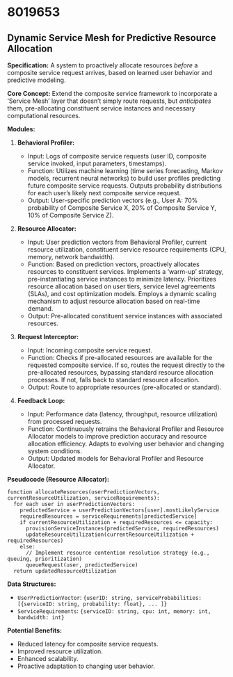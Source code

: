 # 8019653

## Dynamic Service Mesh for Predictive Resource Allocation

**Specification:** A system to proactively allocate resources *before* a composite service request arrives, based on learned user behavior and predictive modeling.

**Core Concept:** Extend the composite service framework to incorporate a ‘Service Mesh’ layer that doesn’t simply route requests, but *anticipates* them, pre-allocating constituent service instances and necessary computational resources.

**Modules:**

1.  **Behavioral Profiler:**
    *   Input: Logs of composite service requests (user ID, composite service invoked, input parameters, timestamps).
    *   Function: Utilizes machine learning (time series forecasting, Markov models, recurrent neural networks) to build user profiles predicting future composite service requests. Outputs probability distributions for each user’s likely next composite service request.
    *   Output: User-specific prediction vectors (e.g., User A: 70% probability of Composite Service X, 20% of Composite Service Y, 10% of Composite Service Z).

2.  **Resource Allocator:**
    *   Input: User prediction vectors from Behavioral Profiler, current resource utilization, constituent service resource requirements (CPU, memory, network bandwidth).
    *   Function: Based on prediction vectors, proactively allocates resources to constituent services. Implements a ‘warm-up’ strategy, pre-instantiating service instances to minimize latency. Prioritizes resource allocation based on user tiers, service level agreements (SLAs), and cost optimization models.  Employs a dynamic scaling mechanism to adjust resource allocation based on real-time demand.
    *   Output: Pre-allocated constituent service instances with associated resources.

3.  **Request Interceptor:**
    *   Input: Incoming composite service request.
    *   Function: Checks if pre-allocated resources are available for the requested composite service.  If so, routes the request directly to the pre-allocated resources, bypassing standard resource allocation processes. If not, falls back to standard resource allocation.
    *   Output: Route to appropriate resources (pre-allocated or standard).

4.  **Feedback Loop:**
    *   Input: Performance data (latency, throughput, resource utilization) from processed requests.
    *   Function: Continuously retrains the Behavioral Profiler and Resource Allocator models to improve prediction accuracy and resource allocation efficiency. Adapts to evolving user behavior and changing system conditions.
    *   Output: Updated models for Behavioral Profiler and Resource Allocator.

**Pseudocode (Resource Allocator):**

```
function allocateResources(userPredictionVectors, currentResourceUtilization, serviceRequirements):
  for each user in userPredictionVectors:
    predictedService = userPredictionVectors[user].mostLikelyService
    requiredResources = serviceRequirements[predictedService]
    if currentResourceUtilization + requiredResources <= capacity:
      provisionServiceInstances(predictedService, requiredResources)
      updateResourceUtilization(currentResourceUtilization + requiredResources)
    else:
      // Implement resource contention resolution strategy (e.g., queuing, prioritization)
      queueRequest(user, predictedService)
  return updatedResourceUtilization
```

**Data Structures:**

*   `UserPredictionVector`: `{userID: string, serviceProbabilities: [{serviceID: string, probability: float}, ... ]}`
*   `ServiceRequirements`: `{serviceID: string, cpu: int, memory: int, bandwidth: int}`

**Potential Benefits:**

*   Reduced latency for composite service requests.
*   Improved resource utilization.
*   Enhanced scalability.
*   Proactive adaptation to changing user behavior.